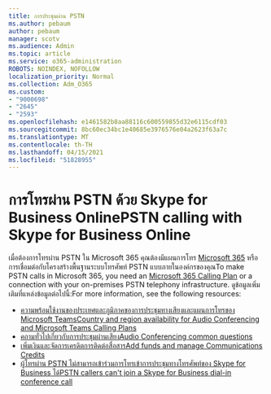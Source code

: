 ```yaml
---
title: การประชุมผ่าน PSTN
ms.author: pebaum
author: pebaum
manager: scotv
ms.audience: Admin
ms.topic: article
ms.service: o365-administration
ROBOTS: NOINDEX, NOFOLLOW
localization_priority: Normal
ms.collection: Adm_O365
ms.custom:
- "9000698"
- "2645"
- "2593"
ms.openlocfilehash: e1461582b8aa88116c600559855d32e6115cdf03
ms.sourcegitcommit: 8bc60ec34bc1e40685e3976576e04a2623f63a7c
ms.translationtype: MT
ms.contentlocale: th-TH
ms.lasthandoff: 04/15/2021
ms.locfileid: "51828955"
---
```

# <a name="pstn-calling-with-skype-for-business-online"></a><span data-ttu-id="58c46-102">การโทรผ่าน PSTN ด้วย Skype for Business Online</span><span class="sxs-lookup"><span data-stu-id="58c46-102">PSTN calling with Skype for Business Online</span></span>

<span data-ttu-id="58c46-103">เมื่อต้องการโทรผ่าน PSTN ใน Microsoft 365 คุณต้องมีแผนการโทร [Microsoft 365](https://docs.microsoft.com/microsoftteams/what-is-phone-system-in-office-365#more-about-calling-plans) หรือการเชื่อมต่อกับโครงสร้างพื้นฐานระบบโทรศัพท์ PSTN แบบภายในองค์กรของคุณ</span><span class="sxs-lookup"><span data-stu-id="58c46-103">To make PSTN calls in Microsoft 365, you need an [Microsoft 365 Calling Plan](https://docs.microsoft.com/microsoftteams/what-is-phone-system-in-office-365#more-about-calling-plans) or a connection with your on-premises PSTN telephony infrastructure.</span></span> <span data-ttu-id="58c46-104">ดูข้อมูลเพิ่มเติมที่แหล่งข้อมูลต่อไปนี้:</span><span class="sxs-lookup"><span data-stu-id="58c46-104">For more information, see the following resources:</span></span> 

- [<span data-ttu-id="58c46-105">ความพร้อมใช้งานของประเทศและภูมิภาคของการประชุมทางเสียงและแผนการโทรของ Microsoft Teams</span><span class="sxs-lookup"><span data-stu-id="58c46-105">Country and region availability for Audio Conferencing and Microsoft Teams Calling Plans</span></span>](https://docs.microsoft.com/microsoftteams/country-and-region-availability-for-audio-conferencing-and-calling-plans/country-and-region-availability-for-audio-conferencing-and-calling-plans) 
- [<span data-ttu-id="58c46-106">คถามทั่วไปเกี่ยวกับการประชุมผ่านเสียง</span><span class="sxs-lookup"><span data-stu-id="58c46-106">Audio Conferencing common questions</span></span>](https://docs.microsoft.com/microsoftteams/audio-conferencing-common-questions)
- [<span data-ttu-id="58c46-107">เพิ่มเงินและจัดการเครดิตการติดต่อสื่อสาร</span><span class="sxs-lookup"><span data-stu-id="58c46-107">Add funds and manage Communications Credits</span></span>](https://docs.microsoft.com/microsoftteams/add-funds-and-manage-communications-credits)
- [<span data-ttu-id="58c46-108">ผู้โทรผ่าน PSTN ไม่สามารถเข้าร่วมการโทรเข้าการประชุมทางโทรศัพท์ของ Skype for Business ได้</span><span class="sxs-lookup"><span data-stu-id="58c46-108">PSTN callers can't join a Skype for Business dial-in conference call</span></span>](https://docs.microsoft.com/SkypeForBusiness/troubleshoot/online-conferencing/pstn-callers-cant-join-dial-in-call)